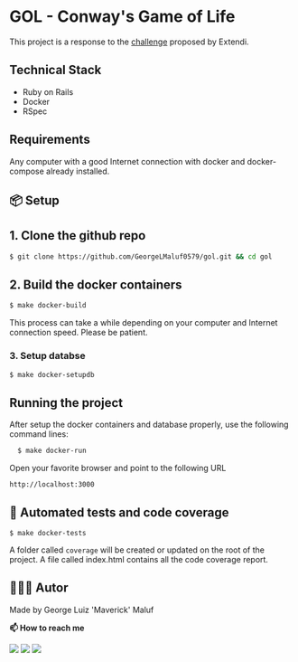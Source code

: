 # GOL - Conway's Game of Life
This project is a response to the [challenge](CHALLENGE.md) proposed by Extendi.

## Technical Stack
- Ruby on Rails
- Docker
- RSpec

## Requirements
Any computer with a good Internet connection with docker and docker-compose already installed.


## 📦 Setup
## 1. Clone the github repo
  ```bash
  $ git clone https://github.com/GeorgeLMaluf0579/gol.git && cd gol 
  ```
## 2. Build the docker containers
  ```bash
  $ make docker-build
  ```
  This process can take a while depending on your computer and Internet connection speed. Please be patient.

### 3. Setup databse 
  ```bash
  $ make docker-setupdb
  ```

## Running the project 
After setup the docker containers and database properly, use the following command lines:
```bash
  $ make docker-run
  ```
  Open your favorite browser and point to the following URL
  ```
  http://localhost:3000
  ```

## 🤖 Automated tests and code coverage
```
$ make docker-tests
```
A folder called `coverage` will be created or updated on the root of the project. A file called index.html contains all the code coverage report.

## 👨🏻‍💻 Autor
Made by George Luiz 'Maverick' Maluf

<b> 📫 How to reach me</b>
<div>
  <a href="https://www.linkedin.com/in/%F0%9F%91%A8%F0%9F%8F%BB%E2%80%8D%F0%9F%92%BB-george-l-maluf-24225733/"><img src="https://img.shields.io/badge/LinkedIn-0077B5?style=for-the-badge&logo=linkedin&logoColor=white"></a>
  <a href="https://api.whatsapp.com/send?phone=554298337945"><img src="https://img.shields.io/badge/WhatsApp-25D366?style=for-the-badge&logo=whatsapp&logoColor=white"></a>
  <a href="mailto:georgelmaluf286@gmail.com"><img src="https://img.shields.io/badge/Gmail-D14836?style=for-the-badge&logo=gmail&logoColor=white"></a>
</div>
